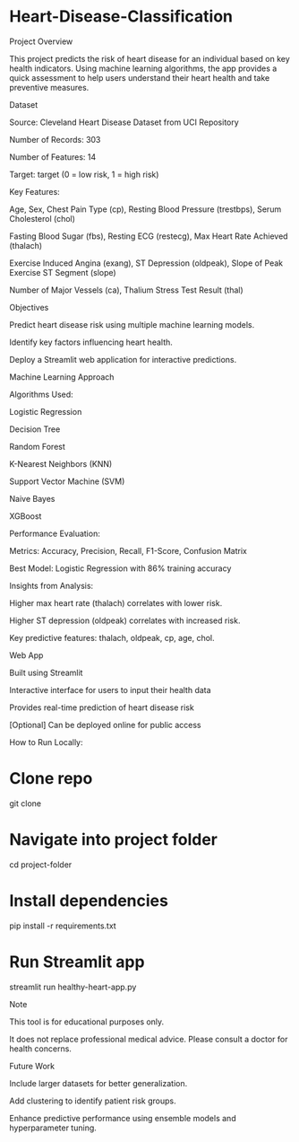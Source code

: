 # Heart-Disease-Classification
Project Overview

This project predicts the risk of heart disease for an individual based on key health indicators. Using machine learning algorithms, the app provides a quick assessment to help users understand their heart health and take preventive measures.

Dataset

Source: Cleveland Heart Disease Dataset from UCI Repository

Number of Records: 303

Number of Features: 14

Target: target (0 = low risk, 1 = high risk)

Key Features:

Age, Sex, Chest Pain Type (cp), Resting Blood Pressure (trestbps), Serum Cholesterol (chol)

Fasting Blood Sugar (fbs), Resting ECG (restecg), Max Heart Rate Achieved (thalach)

Exercise Induced Angina (exang), ST Depression (oldpeak), Slope of Peak Exercise ST Segment (slope)

Number of Major Vessels (ca), Thalium Stress Test Result (thal)

Objectives

Predict heart disease risk using multiple machine learning models.

Identify key factors influencing heart health.

Deploy a Streamlit web application for interactive predictions.

Machine Learning Approach

Algorithms Used:

Logistic Regression

Decision Tree

Random Forest

K-Nearest Neighbors (KNN)

Support Vector Machine (SVM)

Naive Bayes

XGBoost

Performance Evaluation:

Metrics: Accuracy, Precision, Recall, F1-Score, Confusion Matrix

Best Model: Logistic Regression with 86% training accuracy

Insights from Analysis:

Higher max heart rate (thalach) correlates with lower risk.

Higher ST depression (oldpeak) correlates with increased risk.

Key predictive features: thalach, oldpeak, cp, age, chol.

Web App

Built using Streamlit

Interactive interface for users to input their health data

Provides real-time prediction of heart disease risk

[Optional] Can be deployed online for public access

How to Run Locally:

# Clone repo
git clone <your-repo-link>

# Navigate into project folder
cd project-folder

# Install dependencies
pip install -r requirements.txt

# Run Streamlit app
streamlit run healthy-heart-app.py

Note

This tool is for educational purposes only.

It does not replace professional medical advice. Please consult a doctor for health concerns.

Future Work

Include larger datasets for better generalization.

Add clustering to identify patient risk groups.

Enhance predictive performance using ensemble models and hyperparameter tuning.
